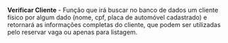 __Verificar Cliente__ - Função que irá buscar no banco de dados um cliente físico por algum dado (nome, cpf, placa de automóvel cadastrado) e retornará as informações completas do cliente, que podem ser utilizadas pelo reservar vaga ou apenas para listagem.
